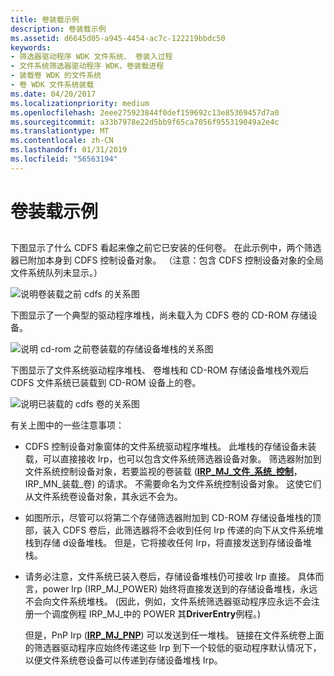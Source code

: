 ```yaml
---
title: 卷装载示例
description: 卷装载示例
ms.assetid: d6645d05-a945-4454-ac7c-122219bbdc50
keywords:
- 筛选器驱动程序 WDK 文件系统、 卷装入过程
- 文件系统筛选器驱动程序 WDK，卷装载进程
- 装载卷 WDK 的文件系统
- 卷 WDK 文件系统装载
ms.date: 04/20/2017
ms.localizationpriority: medium
ms.openlocfilehash: 2eee275923844f0def159692c13e85369457d7a0
ms.sourcegitcommit: a33b7978e22d5bb9f65ca7056f955319049a2e4c
ms.translationtype: MT
ms.contentlocale: zh-CN
ms.lasthandoff: 01/31/2019
ms.locfileid: "56563194"
---
```

# <a name="volume-mount-example"></a>卷装载示例


## <span id="ddk_volume_mount_example_if"></span><span id="DDK_VOLUME_MOUNT_EXAMPLE_IF"></span>


下图显示了什么 CDFS 看起来像之前它已安装的任何卷。 在此示例中，两个筛选器已附加本身到 CDFS 控制设备对象。 （注意：包含 CDFS 控制设备对象的全局文件系统队列未显示。）

![说明卷装载之前 cdfs 的关系图](images/cdfsunmounted.png)

下图显示了一个典型的驱动程序堆栈，尚未载入为 CDFS 卷的 CD-ROM 存储设备。

![说明 cd-rom 之前卷装载的存储设备堆栈的关系图](images/cdromstack.png)

下图显示了文件系统驱动程序堆栈、 卷堆栈和 CD-ROM 存储设备堆栈外观后 CDFS 文件系统已装载到 CD-ROM 设备上的卷。

![说明已装载的 cdfs 卷的关系图](images/cdfsmountedstacks.png)

有关上图中的一些注意事项：

-   CDFS 控制设备对象窗体的文件系统驱动程序堆栈。 此堆栈的存储设备未装载，可以直接接收 Irp，也可以包含文件系统筛选器设备对象。 筛选器附加到文件系统控制设备对象，若要监视的卷装载 ([**IRP\_MJ\_文件\_系统\_控制**](https://msdn.microsoft.com/library/windows/hardware/ff548670)，IRP\_MN\_装载\_卷) 的请求。 不需要命名为文件系统控制设备对象。 这使它们从文件系统卷设备对象，其永远不会为。

-   如图所示，尽管可以将第二个存储筛选器附加到 CD-ROM 存储设备堆栈的顶部，装入 CDFS 卷后，此筛选器将不会收到任何 Irp 传递的向下从文件系统堆栈到存储 d设备堆栈。 但是，它将接收任何 Irp，将直接发送到存储设备堆栈。

-   请务必注意，文件系统已装入卷后，存储设备堆栈仍可接收 Irp 直接。 具体而言，power Irp (IRP\_MJ\_POWER) 始终将直接发送到的存储设备堆栈，永远不会向文件系统堆栈。 (因此，例如，文件系统筛选器驱动程序应永远不会注册一个调度例程 IRP\_MJ\_中的 POWER 其**DriverEntry**例程。)

    但是，PnP Irp ([**IRP\_MJ\_PNP**](https://msdn.microsoft.com/library/windows/hardware/ff549268)) 可以发送到任一堆栈。 链接在文件系统卷上面的筛选器驱动程序应始终传递这些 Irp 到下一个较低的驱动程序默认情况下，以便文件系统卷设备可以传递到存储设备堆栈 Irp。

 

 




